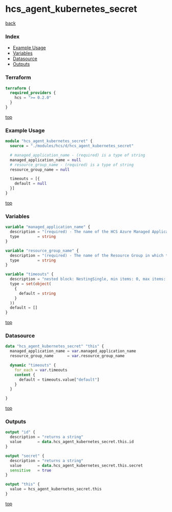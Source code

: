 # hcs_agent_kubernetes_secret

[back](../hcs.md)

### Index

- [Example Usage](#example-usage)
- [Variables](#variables)
- [Datasource](#datasource)
- [Outputs](#outputs)

### Terraform

```terraform
terraform {
  required_providers {
    hcs = ">= 0.2.0"
  }
}
```

[top](#index)

### Example Usage

```terraform
module "hcs_agent_kubernetes_secret" {
  source = "./modules/hcs/d/hcs_agent_kubernetes_secret"

  # managed_application_name - (required) is a type of string
  managed_application_name = null
  # resource_group_name - (required) is a type of string
  resource_group_name = null

  timeouts = [{
    default = null
  }]
}
```

[top](#index)

### Variables

```terraform
variable "managed_application_name" {
  description = "(required) - The name of the HCS Azure Managed Application."
  type        = string
}

variable "resource_group_name" {
  description = "(required) - The name of the Resource Group in which the HCS Azure Managed Application belongs."
  type        = string
}

variable "timeouts" {
  description = "nested block: NestingSingle, min items: 0, max items: 0"
  type = set(object(
    {
      default = string
    }
  ))
  default = []
}
```

[top](#index)

### Datasource

```terraform
data "hcs_agent_kubernetes_secret" "this" {
  managed_application_name = var.managed_application_name
  resource_group_name      = var.resource_group_name

  dynamic "timeouts" {
    for_each = var.timeouts
    content {
      default = timeouts.value["default"]
    }
  }

}
```

[top](#index)

### Outputs

```terraform
output "id" {
  description = "returns a string"
  value       = data.hcs_agent_kubernetes_secret.this.id
}

output "secret" {
  description = "returns a string"
  value       = data.hcs_agent_kubernetes_secret.this.secret
  sensitive   = true
}

output "this" {
  value = hcs_agent_kubernetes_secret.this
}
```

[top](#index)
